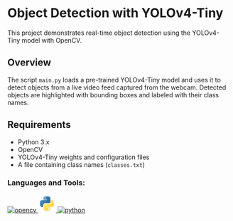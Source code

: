 # Object Detection with YOLOv4-Tiny

This project demonstrates real-time object detection using the YOLOv4-Tiny model with OpenCV.

## Overview

The script `main.py` loads a pre-trained YOLOv4-Tiny model and uses it to detect objects from a live video feed captured from the webcam. Detected objects are highlighted with bounding boxes and labeled with their class names.

## Requirements

- Python 3.x
- OpenCV
- YOLOv4-Tiny weights and configuration files
- A file containing class names (`classes.txt`)


<h3 align="left">Languages and Tools:</h3>
<p align="left"> <a href="https://opencv.org/" target="_blank" rel="noreferrer"> <img src="https://www.vectorlogo.zone/logos/opencv/opencv-icon.svg" alt="opencv" width="40" height="40"/> </a> <a href="https://www.python.org" target="_blank" rel="noreferrer"> <img src="https://raw.githubusercontent.com/devicons/devicon/master/icons/python/python-original.svg" alt="python" width="40" height="40"/> </a><a href="https://www.python.org" target="_blank" rel="noreferrer"> <img src="https://www.qubrid.com/wp-content/uploads/2024/07/Yolo.png" alt="python" width="40" height="40"/> </a></p>